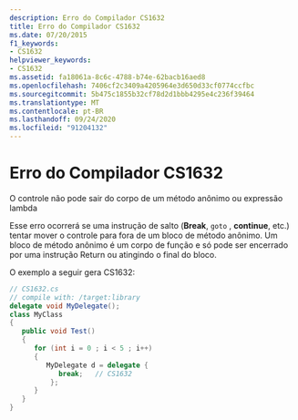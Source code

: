 ```yaml
---
description: Erro do Compilador CS1632
title: Erro do Compilador CS1632
ms.date: 07/20/2015
f1_keywords:
- CS1632
helpviewer_keywords:
- CS1632
ms.assetid: fa18061a-8c6c-4788-b74e-62bacb16aed8
ms.openlocfilehash: 7406cf2c3409a4205964e3d650d33cf0774ccfbc
ms.sourcegitcommit: 5b475c1855b32cf78d2d1bbb4295e4c236f39464
ms.translationtype: MT
ms.contentlocale: pt-BR
ms.lasthandoff: 09/24/2020
ms.locfileid: "91204132"
---
```

# <a name="compiler-error-cs1632"></a>Erro do Compilador CS1632

O controle não pode sair do corpo de um método anônimo ou expressão lambda  
  
 Esse erro ocorrerá se uma instrução de salto (**Break**, `goto` , **continue**, etc.) tentar mover o controle para fora de um bloco de método anônimo. Um bloco de método anônimo é um corpo de função e só pode ser encerrado por uma instrução Return ou atingindo o final do bloco.  
  
 O exemplo a seguir gera CS1632:  
  
```csharp  
// CS1632.cs  
// compile with: /target:library  
delegate void MyDelegate();  
class MyClass  
{  
   public void Test()  
   {
      for (int i = 0 ; i < 5 ; i++)  
      {  
         MyDelegate d = delegate {  
            break;   // CS1632  
          };
      }  
   }  
}  
```
